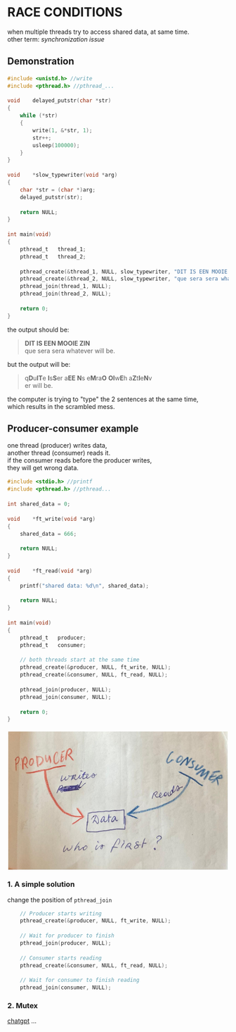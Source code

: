 # RACE CONDITIONS
when multiple threads try to access shared data, at same time.  
other term: *synchronization issue*

## Demonstration
```c
#include <unistd.h> //write
#include <pthread.h> //pthread_...

void	delayed_putstr(char *str)
{
	while (*str)
	{
		write(1, &*str, 1);
		str++;
		usleep(100000);
	}
}

void	*slow_typewriter(void *arg)
{
	char *str = (char *)arg;
	delayed_putstr(str);

	return NULL;
}

int	main(void)
{
	pthread_t	thread_1;
	pthread_t	thread_2;

	pthread_create(&thread_1, NULL, slow_typewriter, "DIT IS EEN MOOIE ZIN\n");
	pthread_create(&thread_2, NULL, slow_typewriter, "que sera sera whatever will be.\n");
	pthread_join(thread_1, NULL);
	pthread_join(thread_2, NULL);

	return 0;
}
```

the output should be:  
>**DIT IS EEN MOOIE ZIN**  
>que sera sera whatever will be.  


but the output will be:  
>q**D**u**IT**e  **I**s**S**er a**EE** **N**s e**M**ra**O** **OI**w**E**h a**Z**t**I**e**N**v  
>er will be.  

the computer is trying to "type" the 2 sentences at the same time,  
which results in the scrambled mess.

## Producer-consumer example
one thread (producer) writes data,  
another thread (consumer) reads it.  
if the consumer reads before the producer writes,  
they will get wrong data.
```c
#include <stdio.h> //printf
#include <pthread.h> //pthread...

int	shared_data = 0;

void	*ft_write(void *arg)
{
	shared_data = 666;

	return NULL;
}

void	*ft_read(void *arg)
{
	printf("shared data: %d\n", shared_data);

	return NULL;
}

int	main(void)
{
	pthread_t	producer;
	pthread_t	consumer;

    // both threads start at the same time
	pthread_create(&producer, NULL, ft_write, NULL);
	pthread_create(&consumer, NULL, ft_read, NULL);

	pthread_join(producer, NULL);
	pthread_join(consumer, NULL);

	return 0;
}
```
<img src="producer_consumer.jpeg" style="width:500px; display:block; margin:20px auto;"/>

### 1. A simple solution
change the position of `pthread_join`  
```c
    // Producer starts writing
	pthread_create(&producer, NULL, ft_write, NULL);

    // Wait for producer to finish
	pthread_join(producer, NULL);

    // Consumer starts reading
	pthread_create(&consumer, NULL, ft_read, NULL);

    // Wait for consumer to finish reading
	pthread_join(consumer, NULL);
```

### 2. Mutex
[chatgpt](https://chatgpt.com/c/67eea9be-b728-800f-8e5b-fafdd8c6e115)
...
